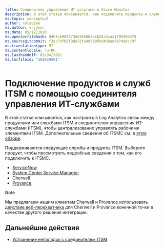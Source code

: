 ```yaml
---
title: Соединитель управления ИТ-услугами в Azure Monitor
description: В этой статье описывается, как подключить продукты и службы ITSM с помощью соединителя управления ИТ-службами (ITSM) в Azure Monitor, чтобы централизованно отслеживать рабочие элементы ITSM и управлять ими.
ms.topic: conceptual
author: nolavime
ms.author: v-jysur
ms.date: 05/12/2020
ms.openlocfilehash: 046fcb9d7473de5666b3acb25cbcaa1f9549e679
ms.sourcegitcommit: f3ec73fb5f8de72fe483995bd4bbad9b74a9cc9f
ms.translationtype: MT
ms.contentlocale: ru-RU
ms.lasthandoff: 03/04/2021
ms.locfileid: "102039501"
---
```

# <a name="connect-itsm-productsservices-with-it-service-management-connector"></a>Подключение продуктов и служб ITSM с помощью соединителя управления ИТ-службами
В этой статье описывается, как настроить в Log Analytics связь между продуктами или службами ITSM и соединителем управления ИТ-службами (ITSM), чтобы централизованно управлять рабочими элементами ITSM. Дополнительные сведения об ITSMC см. в [этом обзоре](./itsmc-overview.md).

Поддерживаются следующие службы и продукты ITSM. Выберите продукт, чтобы просмотреть подробные сведения о том, как его подключить к ITSMC.

- [ServiceNow](./itsmc-connections-servicenow.md)
- [System Center Service Manager](./itsmc-connections-scsm.md);
- [Cherwell](./itsmc-connections-cherwell.md)
- [Provance](./itsmc-connections-provance.md);

> [!NOTE]
> Мы предлагаем нашим клиентам Cherwell и Provance использовать [действие веб-перехватчика](./action-groups.md#webhook) для Cherwell и Provance конечной точки в качестве другого решения интеграции.

## <a name="next-steps"></a>Дальнейшие действия

* [Устранение неполадок с соединителем ITSM](./itsmc-resync-servicenow.md)